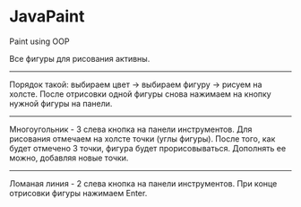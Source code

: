 # JavaPaint
Paint using OOP

Все фигуры для рисования активны. 
___________________
Порядок такой: выбираем цвет -> выбираем фигуру -> рисуем на холсте. После отрисовки одной фигуры снова нажимаем на кнопку нужной фигуры на панели.
____________________
Многоугольник - 3 слева кнопка на панели инструментов. Для рисования отмечаем на холсте точки (углы фигуры). После того, как будет отмечено 3 точки, фигура будет прорисовываться. Дополнять ее можно, добавляя новые точки.
___________________
Ломаная линия - 2 слева кнопка на панели инструментов. При конце отрисовки фигуры нажимаем Enter. 

